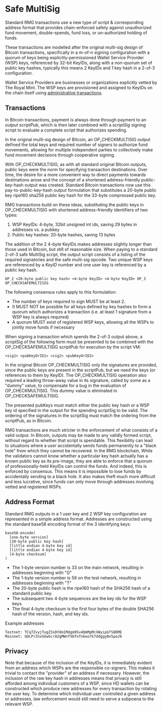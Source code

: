 # Safe MultiSig

Standard RMG transactions use a new type of script & corresponding address format that provides chain-enforced safety against unauthorized fund movement, double-spends, fund loss, or un-authorized holding of funds.

These transactions are modelled after the original multi-sig design of Bitcoin transactions, specifically in a m-of-n signing configuration with a quorum of keys being explicitly-permissioned Wallet Service Provider (WSP) keys, referenced by 32-bit KeyIDs, along with a non-quorum set of public key hashes, typically this means 2 KeyIDs and 1 key hash in a 2-of-3 configuration.

Wallet Service Providers are businesses or organizations explicitly vetted by The Royal Mint. The WSP keys are provisioned and assigned to KeyIDs on the chain itself using [administrative transactions](admin.md).

## Transactions

In Bitcoin transactions, payment is always done through payment to an *output scriptPub*, which is then later combined with a *scriptSig* signing script to evaluate a complete script that authorizes spending.

In the original multi-sig design of Bitcoin, an OP_CHECKMULTISIG output defined the total keys and required number of signers to authorize fund movements, allowing for multiple independent parties to collectively make fund movement decisions through cooperative signing.

With OP_CHECKMULTISIG, as with all standard original Bitcoin outputs, public keys were the norm for specifying transaction destinations. Over time, the desire for a more convenient way to direct payments towards destinations arose and the concept of a shortened address-friendly public-key-hash output was created. Standard Bitcoin transactions now use this pay-to-public-key-hash output formulation that substitutes a 20-byte public key ripe160 sha256 public key hash for the 33-byte compressed public key.

RMG transactions build on these ideas, substituting the public keys in OP_CHECKMULTISIG with shortened address-friendly identifiers of two types:

1. WSP KeyIDs: 4-byte, 32bit unsigned int ids, saving 29 bytes in addresses vs. a pubkey
2. Public key hashes: 20-byte hashes, saving 13 bytes

The addition of the 2 4-byte KeyIDs makes addresses slightly longer than those used in Bitcoin, but still of reasonable size. When paying to a standard 2-of-3 safe MultiSig script, the output script consists of a listing of the required signatories and the safe multi-sig opcode. Two unique WSP keys are referenced by a *KeyID* number and one user key is referenced by a public key hash.

```
OP_2 <20-byte public key hash> <4-byte KeyID> <4-byte KeyID> OP_3 OP_CHECKSAFEMULTISIG
```

The following consensus rules apply to this formulation:

- The number of keys required to sign MUST be at least 2.
- It MUST NOT be possible for all keys defined by key hashes to form a quorum which authorizes a transaction (i.e. at least 1 signature from a WSP key is always required)
- A quorum MUST exist of registered WSP keys, allowing all the WSPs to jointly move funds if necessary

When signing a transaction which spends the 2-of-3 output above, a scriptSig of the following form must be presented to be combined with the OP_CHECKSAFEMULTISIG scriptPub for execution by the script VM:

```
<sig1> <pubKeyOrID1> <sig2> <pubKeyOrID2>
```

In the original Bitcoin OP_CHECKMULTISIG only the signatures are provided, since the public keys are present in the scriptPub, but we need the keys (or references to them by KeyID). The OP_CHECKMULTISIG operation also required a leading throw-away value in its signature, called by some as a "dummy" value, to compensate for a bug in the evaluation of OP_CHECKMULTISIG. This dummy value is eliminated in OP_CHECKSAFEMULTISIG.

The presented pubKeys must match either the public key hash or a WSP key id specified in the output for the spending scriptSig to be valid. The ordering of the signatures in the scriptSig must match the ordering from the scriptPub, as in Bitcoin.

RMG transactions are much stricter in the enforcement of what consists of a valid output. In Bitcoin, outputs may be made to any validly formed script, without regard to whether that script is spendable. This flexibility can lead to situations where a user accidentally sends funds permanently to a "black hole" from which they cannot be recovered. In the RMG blockchain, While the validators cannot know whether a particular key hash actually has a known public key as its pre-image, they are able to enforce that a quorum of professionally-held KeyIDs can control the funds. And indeed, this is enforced by consensus. This means it is impossible to lose funds by accidentally sending to a black hole. It also makes theft much more difficult and less lucrative, since funds can only move through addresses involving vetted and registered WSPs.

## Address Format

Standard RMG outputs in a 1 user key and 2 WSP key configuration are represented in a simple address format. Addresses are constructed using the standard base58 encoding format of the 3 identifying keys:

```
base58-encode(
  [one-byte version]
  [20-byte public key hash]
  [little endian 4-byte key id]
  [little endian 4-byte key id]
  [4-byte checksum]
)
```

- The 1-byte version number is 33 on the main network, resulting in addresses beginning with "G"
- The 1-byte version number is 58 on the test network, resulting in addresses beginning with "T"
- The 20-byte public hash is the ripe160 hash of the SHA256 hash of a standard public key.
- The subsequent two 4-byte sequences are the key ids for the WSP keys.
- The final 4-byte checksum is the first four bytes of the double SHA256 hash of the version, hash, and key ids.

Example addresses
```
Testnet: TCq7ZvyjTugZ3xDY8m1Mdgm95v4QmMpMcXWyipGfS8DME
Mainnet: GDLPrZnvGXwGcrAZgMWnfXbTnfnboo7k7ddggyBx5paJ6
```

## Privacy

Note that because of the inclusion of the KeyIDs, it is immediately evident from an address which WSPs are the responsible co-signers. This makes it trivial to contact the "provider" of an address if necessary. However, the inclusion of the raw key hash in addresses means that privacy is still afforded among individual customers of a WSP, since HD wallets can be constructed which produce new addresses for every transaction by rotating the user key. To determine which individual user controlled a given address or addresses, law enforcement would still need to serve a subpoena to the relevant WSP.
